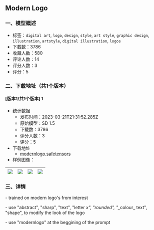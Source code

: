 ## Modern Logo
### 一、模型概述

- 标签：`digital art`, `logo`, `design`, `style`, `art style`, `graphic design`, `illustration`, `artstyle`, `digital illustration`, `logos`
- 下载数：3786
- 收藏人数：580
- 评论人数：14
- 评分人数：3
- 评分：5

### 二、下载地址（共1个版本）

#### [版本1/共1个版本] 1

- 统计数据
  - 发布时间：2023-03-21T21:31:52.285Z
  - 原始模型：SD 1.5
  - 下载数：3786
  - 评分人数：3
  - 评分：5
- 下载地址
  - [modernlogo.safetensors](https://civitai.com/api/download/models/26741)
- 样例图像：

| <img src="https://image.civitai.com/xG1nkqKTMzGDvpLrqFT7WA/afd1d097-3e78-4ae5-8790-c60b42228b00/width=450/294722.jpeg" /> | <img src="https://image.civitai.com/xG1nkqKTMzGDvpLrqFT7WA/5b320c0e-05d1-412e-1143-8e22a95f8f00/width=450/297140.jpeg" /> | <img src="https://image.civitai.com/xG1nkqKTMzGDvpLrqFT7WA/0aa3ba48-d36c-4e05-88eb-b39af6e0e900/width=450/294737.jpeg" /> | <img src="https://image.civitai.com/xG1nkqKTMzGDvpLrqFT7WA/8889304d-2292-4bc2-497e-e9bed90efe00/width=450/294734.jpeg" /> |
| ---- | ---- | ---- | ---- |


### 三、详情
<p>- trained on modern logo's from interest</p><p>- use "abstract", "sharp", "text", "letter <em>x", "rounded", "_</em>colour_ text", "shape", to modify the look of the logo</p><p>- use "modernlogo" at the beggining of the prompt</p>